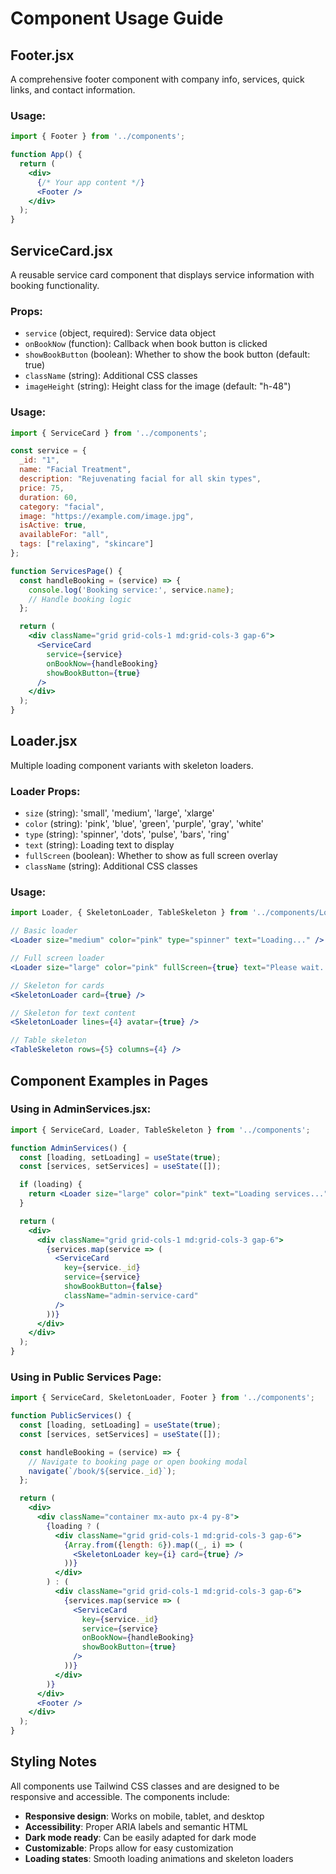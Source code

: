 # Component Usage Guide

## Footer.jsx
A comprehensive footer component with company info, services, quick links, and contact information.

### Usage:
```jsx
import { Footer } from '../components';

function App() {
  return (
    <div>
      {/* Your app content */}
      <Footer />
    </div>
  );
}
```

## ServiceCard.jsx
A reusable service card component that displays service information with booking functionality.

### Props:
- `service` (object, required): Service data object
- `onBookNow` (function): Callback when book button is clicked
- `showBookButton` (boolean): Whether to show the book button (default: true)
- `className` (string): Additional CSS classes
- `imageHeight` (string): Height class for the image (default: "h-48")

### Usage:
```jsx
import { ServiceCard } from '../components';

const service = {
  _id: "1",
  name: "Facial Treatment",
  description: "Rejuvenating facial for all skin types",
  price: 75,
  duration: 60,
  category: "facial",
  image: "https://example.com/image.jpg",
  isActive: true,
  availableFor: "all",
  tags: ["relaxing", "skincare"]
};

function ServicesPage() {
  const handleBooking = (service) => {
    console.log('Booking service:', service.name);
    // Handle booking logic
  };

  return (
    <div className="grid grid-cols-1 md:grid-cols-3 gap-6">
      <ServiceCard 
        service={service} 
        onBookNow={handleBooking}
        showBookButton={true}
      />
    </div>
  );
}
```

## Loader.jsx
Multiple loading component variants with skeleton loaders.

### Loader Props:
- `size` (string): 'small', 'medium', 'large', 'xlarge'
- `color` (string): 'pink', 'blue', 'green', 'purple', 'gray', 'white'
- `type` (string): 'spinner', 'dots', 'pulse', 'bars', 'ring'
- `text` (string): Loading text to display
- `fullScreen` (boolean): Whether to show as full screen overlay
- `className` (string): Additional CSS classes

### Usage:
```jsx
import Loader, { SkeletonLoader, TableSkeleton } from '../components/Loader';

// Basic loader
<Loader size="medium" color="pink" type="spinner" text="Loading..." />

// Full screen loader
<Loader size="large" color="pink" fullScreen={true} text="Please wait..." />

// Skeleton for cards
<SkeletonLoader card={true} />

// Skeleton for text content
<SkeletonLoader lines={4} avatar={true} />

// Table skeleton
<TableSkeleton rows={5} columns={4} />
```

## Component Examples in Pages

### Using in AdminServices.jsx:
```jsx
import { ServiceCard, Loader, TableSkeleton } from '../components';

function AdminServices() {
  const [loading, setLoading] = useState(true);
  const [services, setServices] = useState([]);

  if (loading) {
    return <Loader size="large" color="pink" text="Loading services..." />;
  }

  return (
    <div>
      <div className="grid grid-cols-1 md:grid-cols-3 gap-6">
        {services.map(service => (
          <ServiceCard 
            key={service._id}
            service={service}
            showBookButton={false}
            className="admin-service-card"
          />
        ))}
      </div>
    </div>
  );
}
```

### Using in Public Services Page:
```jsx
import { ServiceCard, SkeletonLoader, Footer } from '../components';

function PublicServices() {
  const [loading, setLoading] = useState(true);
  const [services, setServices] = useState([]);

  const handleBooking = (service) => {
    // Navigate to booking page or open booking modal
    navigate(`/book/${service._id}`);
  };

  return (
    <div>
      <div className="container mx-auto px-4 py-8">
        {loading ? (
          <div className="grid grid-cols-1 md:grid-cols-3 gap-6">
            {Array.from({length: 6}).map((_, i) => (
              <SkeletonLoader key={i} card={true} />
            ))}
          </div>
        ) : (
          <div className="grid grid-cols-1 md:grid-cols-3 gap-6">
            {services.map(service => (
              <ServiceCard 
                key={service._id}
                service={service}
                onBookNow={handleBooking}
                showBookButton={true}
              />
            ))}
          </div>
        )}
      </div>
      <Footer />
    </div>
  );
}
```

## Styling Notes

All components use Tailwind CSS classes and are designed to be responsive and accessible. The components include:

- **Responsive design**: Works on mobile, tablet, and desktop
- **Accessibility**: Proper ARIA labels and semantic HTML
- **Dark mode ready**: Can be easily adapted for dark mode
- **Customizable**: Props allow for easy customization
- **Loading states**: Smooth loading animations and skeleton loaders